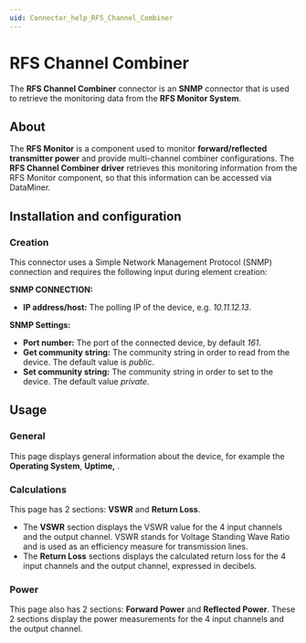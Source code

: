 ```yaml
---
uid: Connector_help_RFS_Channel_Combiner
---
```


# RFS Channel Combiner

The **RFS Channel Combiner** connector is an **SNMP** connector that is used to retrieve the monitoring data from the **RFS Monitor System**.

## About

The **RFS Monitor** is a component used to monitor **forward/reflected transmitter power** and provide multi-channel combiner configurations. The **RFS Channel Combiner driver** retrieves this monitoring information from the RFS Monitor component, so that this information can be accessed via DataMiner.

## Installation and configuration

### Creation

This connector uses a Simple Network Management Protocol (SNMP) connection and requires the following input during element creation:

**SNMP CONNECTION:**

- **IP address/host:** The polling IP of the device, e.g. *10.11.12.13*.

**SNMP Settings:**

- **Port number:** The port of the connected device, by default *161*.
- **Get community string:** The community string in order to read from the device. The default value is *public*.
- **Set community string:** The community string in order to set to the device. The default value *private*.

## Usage

### General

This page displays general information about the device, for example the **Operating System**, **Uptime,** .

### Calculations

This page has 2 sections: **VSWR** and **Return Loss**.

- The **VSWR** section displays the VSWR value for the 4 input channels and the output channel. VSWR stands for Voltage Standing Wave Ratio and is used as an efficiency measure for transmission lines.
- The **Return Loss** sections displays the calculated return loss for the 4 input channels and the output channel, expressed in decibels.

### Power

This page also has 2 sections: **Forward Power** and **Reflected Power**. These 2 sections display the power measurements for the 4 input channels and the output channel.
